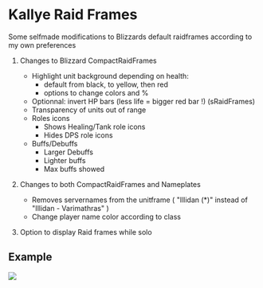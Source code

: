 # Kallye Raid Frames

Some selfmade modifications to Blizzards default raidframes according to my own preferences

1. Changes to Blizzard CompactRaidFrames
    - Highlight unit background depending on health:
       - default from black, to yellow, then red
       - options to change colors and %
    - Optionnal: invert HP bars (less life = bigger red bar !) (sRaidFrames)
    - Transparency of units out of range
    - Roles icons
        - Shows Healing/Tank role icons
        - Hides DPS role icons
    - Buffs/Debuffs
        - Larger Debuffs
        - Lighter buffs
        - Max buffs showed

2. Changes to both CompactRaidFrames and Nameplates
    - Removes servernames from the unitframe ( "Illidan (*)" instead of "Illidan - Varimathras" )
    - Change player name color according to class

3. Option to display Raid frames while solo



## Example
![]( https://user-images.githubusercontent.com/732505/44743527-11ff5d80-ab03-11e8-84d2-32767a58a7c5.png )